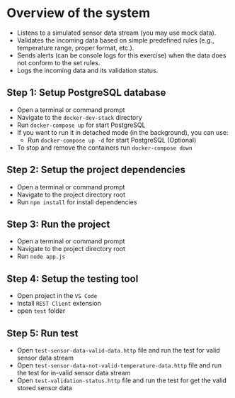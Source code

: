 # Overview of the system

- Listens to a simulated sensor data stream (you may use mock data).
- Validates the incoming data based on simple predefined rules (e.g., temperature range, proper format, etc.).
- Sends alerts (can be console logs for this exercise) when the data does not conform to the set rules.
- Logs the incoming data and its validation status.

## Step 1: Setup PostgreSQL database

- Open a terminal or command prompt
- Navigate to the `docker-dev-stack` directory
- Run `docker-compose up` for start PostgreSQL
- If you want to run it in detached mode (in the background), you can use:
  - Run `docker-compose up -d` for start PostgreSQL (Optional)
- To stop and remove the containers run `docker-compose down`

## Step 2: Setup the project dependencies

- Open a terminal or command prompt
- Navigate to the project directory root
- Run `npm install` for install dependencies
  
## Step 3: Run the project

- Open a terminal or command prompt
- Navigate to the project directory root
- Run `node app.js`

## Step 4: Setup the testing tool

- Open project in the `VS Code`
- Install `REST Client` extension
- open `test` folder

## Step 5: Run test

- Open `test-sensor-data-valid-data.http` file and run the test for valid sensor data stream
- Open `test-sensor-data-not-valid-temperature-data.http` file and run the test for in-valid sensor data stream
- Open `test-validation-status.http` file and run the test for get the valid stored sensor data
